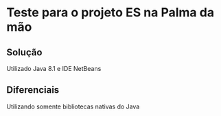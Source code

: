 # Teste para o projeto ES na Palma da mão

## Solução

Utilizado Java 8.1 e IDE NetBeans

## Diferenciais

Utilizando somente bibliotecas nativas do Java